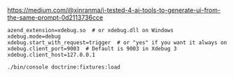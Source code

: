 https://medium.com/@xinranma/i-tested-4-ai-tools-to-generate-ui-from-the-same-prompt-0d2113736cce

```
azend_extension=xdebug.so  # or xdebug.dll on Windows
xdebug.mode=debug
xdebug.start_with_request=trigger  # or "yes" if you want it always on
xdebug.client_port=9003  # Default is 9003 in Xdebug 3
xdebug.client_host=127.0.0.1
```

```
./bin/console doctrine:fixtures:load
```